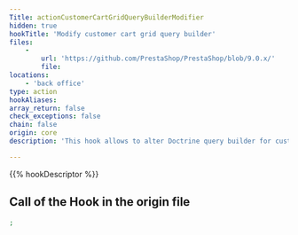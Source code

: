 ```yaml
---
Title: actionCustomerCartGridQueryBuilderModifier
hidden: true
hookTitle: 'Modify customer cart grid query builder'
files:
    -
        url: 'https://github.com/PrestaShop/PrestaShop/blob/9.0.x/'
        file: 
locations:
    - 'back office'
type: action
hookAliases: 
array_return: false
check_exceptions: false
chain: false
origin: core
description: 'This hook allows to alter Doctrine query builder for customer cart grid'

---
```


{{% hookDescriptor %}}

## Call of the Hook in the origin file

```php
;
```
